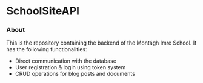 # SchoolSiteAPI

### About

This is the repository containing the backend of the Montágh Imre School.
It has the following functionalities:
- Direct communication with the database
- User registration & login using token system
- CRUD operations for blog posts and documents

